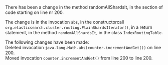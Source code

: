 There has been a change in the method randomAllShardsIt, in the section of code starting on line nr 200.
  
The change is in the invocation ```abs```, in the constructorcall ```org.elasticsearch.cluster.routing.PlainShardsIterator()```, in a return statement, in the method ```randomAllShardsIt```, in the class ```IndexRoutingTable```.
  
The following changes have been made:  
Deleted invocation ```java.lang.Math.abs(counter.incrementAndGet())``` on line 200.  
Moved invocation ```counter.incrementAndGet()``` from line 200 to line 200.  
